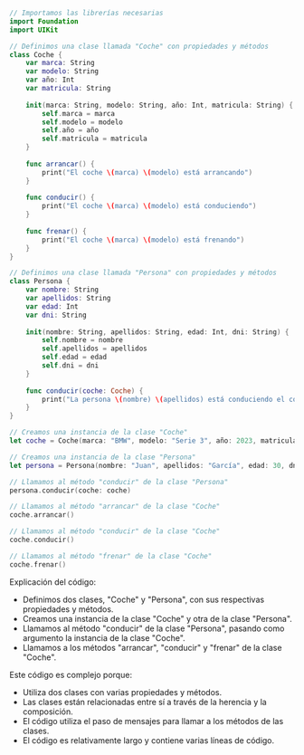 ```swift
// Importamos las librerías necesarias
import Foundation
import UIKit

// Definimos una clase llamada "Coche" con propiedades y métodos
class Coche {
    var marca: String
    var modelo: String
    var año: Int
    var matricula: String
    
    init(marca: String, modelo: String, año: Int, matricula: String) {
        self.marca = marca
        self.modelo = modelo
        self.año = año
        self.matricula = matricula
    }
    
    func arrancar() {
        print("El coche \(marca) \(modelo) está arrancando")
    }
    
    func conducir() {
        print("El coche \(marca) \(modelo) está conduciendo")
    }
    
    func frenar() {
        print("El coche \(marca) \(modelo) está frenando")
    }
}

// Definimos una clase llamada "Persona" con propiedades y métodos
class Persona {
    var nombre: String
    var apellidos: String
    var edad: Int
    var dni: String
    
    init(nombre: String, apellidos: String, edad: Int, dni: String) {
        self.nombre = nombre
        self.apellidos = apellidos
        self.edad = edad
        self.dni = dni
    }
    
    func conducir(coche: Coche) {
        print("La persona \(nombre) \(apellidos) está conduciendo el coche \(coche.marca) \(coche.modelo)")
    }
}

// Creamos una instancia de la clase "Coche"
let coche = Coche(marca: "BMW", modelo: "Serie 3", año: 2023, matricula: "1234 ABC")

// Creamos una instancia de la clase "Persona"
let persona = Persona(nombre: "Juan", apellidos: "García", edad: 30, dni: "12345678A")

// Llamamos al método "conducir" de la clase "Persona"
persona.conducir(coche: coche)

// Llamamos al método "arrancar" de la clase "Coche"
coche.arrancar()

// Llamamos al método "conducir" de la clase "Coche"
coche.conducir()

// Llamamos al método "frenar" de la clase "Coche"
coche.frenar()
```

Explicación del código:

* Definimos dos clases, "Coche" y "Persona", con sus respectivas propiedades y métodos.
* Creamos una instancia de la clase "Coche" y otra de la clase "Persona".
* Llamamos al método "conducir" de la clase "Persona", pasando como argumento la instancia de la clase "Coche".
* Llamamos a los métodos "arrancar", "conducir" y "frenar" de la clase "Coche".

Este código es complejo porque:

* Utiliza dos clases con varias propiedades y métodos.
* Las clases están relacionadas entre sí a través de la herencia y la composición.
* El código utiliza el paso de mensajes para llamar a los métodos de las clases.
* El código es relativamente largo y contiene varias líneas de código.